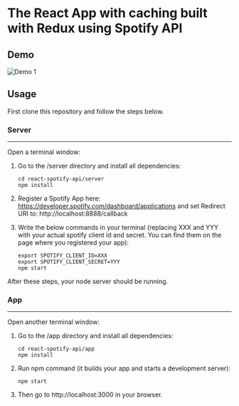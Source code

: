 # The React App with caching built with Redux using Spotify API

## Demo
![Demo 1][1]

## Usage

First clone this repository and follow the steps below.

### Server
------
Open a terminal window:
1. Go to the /server directory and install all dependencies:

    ```
    cd react-spotify-api/server
    npm install
    ```

2. Register a Spotify App here: https://developer.spotify.com/dashboard/applications and set Redirect URI to: http://localhost:8888/callback

3. Write the below commands in your terminal (replacing XXX and YYY with your actual spotify client id and secret. You can find them on the page where you registered your app):

    ```
    export SPOTIFY_CLIENT_ID=XXX
    export SPOTIFY_CLIENT_SECRET=YYY
    npm start
    ```

After these steps, your node server should be running.

### App
-------
Open another terminal window:
1. Go to the /app directory and install all dependencies:

    ```
    cd react-spotify-api/app
    npm install
    ```

2. Run npm command (it builds your app and starts a development server):

    ```
    npm start
    ```

3. Then go to http://localhost:3000 in your browser.

[1]: ./demo/demo.gif